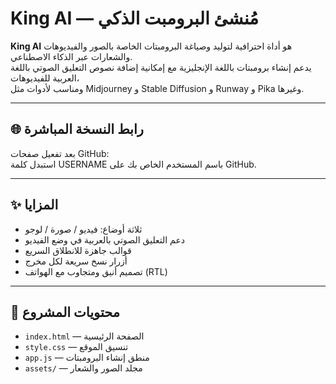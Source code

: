 # King AI — مُنشئ البرومبت الذكي

**King AI** هو أداة احترافية لتوليد وصياغة البرومبتات الخاصة بالصور والفيديوهات والشعارات عبر الذكاء الاصطناعي.  
يدعم إنشاء برومبتات باللغة الإنجليزية مع إمكانية إضافة نصوص التعليق الصوتي باللغة العربية للفيديوهات،  
ومناسب لأدوات مثل Midjourney و Stable Diffusion و Runway و Pika وغيرها.

---

## 🌐 رابط النسخة المباشرة
بعد تفعيل صفحات GitHub:  
استبدل كلمة USERNAME باسم المستخدم الخاص بك على GitHub.

---

## ✨ المزايا
- ثلاثة أوضاع: فيديو / صورة / لوجو
- دعم التعليق الصوتي بالعربية في وضع الفيديو
- قوالب جاهزة للانطلاق السريع
- أزرار نسخ سريعة لكل مخرج
- تصميم أنيق ومتجاوب مع الهواتف (RTL)

---

## 📂 محتويات المشروع
- `index.html` — الصفحة الرئيسية
- `style.css` — تنسيق الموقع
- `app.js` — منطق إنشاء البرومبتات
- `assets/` — مجلد الصور والشعار
